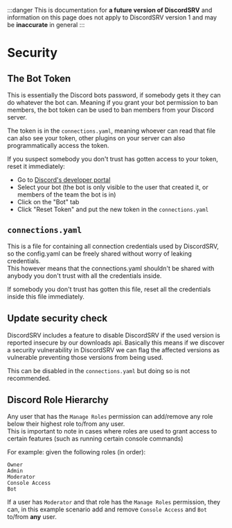 :::danger
This is documentation for **a future version of DiscordSRV** and information on this page does not apply to DiscordSRV version 1 and may be **inaccurate** in general
:::

# Security

## The Bot Token

This is essentially the Discord bots password, if somebody gets it they can do whatever the bot can.
Meaning if you grant your bot permission to ban members, the bot token can be used to ban members from your Discord server.

The token is in the `connections.yaml`, meaning whoever can read that file can also see your token, other plugins on your server can also programmatically access the token.

If you suspect somebody you don't trust has gotten access to your token, reset it immediately:
- Go to [Discord's developer portal](https://discord.com/developers/applications)
- Select your bot (the bot is only visible to the user that created it, or members of the team the bot is in)
- Click on the "Bot" tab
- Click "Reset Token" and put the new token in the `connections.yaml`

## `connections.yaml`

This is a file for containing all connection credentials used by DiscordSRV, so the config.yaml can be freely shared without worry of leaking credentials.  
This however means that the connections.yaml shouldn't be shared with anybody you don't trust with all the credentials inside.

If somebody you don't trust has gotten this file, reset all the credentials inside this file immediately.

## Update security check

DiscordSRV includes a feature to disable DiscordSRV if the used version is reported insecure by our downloads api.
Basically this means if we discover a security vulnerability in DiscordSRV we can flag the affected versions as vulnerable preventing those versions from being used.

This can be disabled in the `connections.yaml` but doing so is not recommended.

## Discord Role Hierarchy

Any user that has the `Manage Roles` permission can add/remove any role below their highest role to/from any user.  
This is important to note in cases where roles are used to grant access to certain features (such as running certain console commands)

For example: given the following roles (in order):

```
Owner
Admin
Moderator
Console Access
Bot
```

If a user has `Moderator` and that role has the `Manage Roles` permission, they can, in this example scenario add and remove `Console Access` and `Bot` to/from **any** user.
